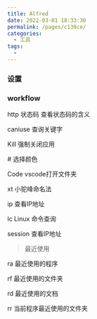 ```yaml
---
title: Alfred
date: 2022-03-01 18:33:30
permalink: /pages/c139ce/
categories:
  - 工具
tags:
  - 
---
```





### 设置




### workflow


http 状态码 查看状态码的含义

caniuse  查询关键字

Kill  强制关闭应用

\#  选择颜色

Code  vscode打开文件夹

xt  小驼峰命名法

ip  查看IP地址 

lc  Linux 命令查询

session 查看IP地址


> 最近使用

ra 最近使用的程序

rf 最近使用的文件夹

rd 最近使用的文档

rr 当前程序最近使用的文件夹

